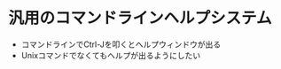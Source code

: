 <h1>汎用のコマンドラインヘルプシステム</h1>

<ul>
<li>コマンドラインでCtrl-Jを叩くとヘルプウィンドウが出る</li>
<li>Unixコマンドでなくてもヘルプが出るようにしたい</li>
</ul>
  
